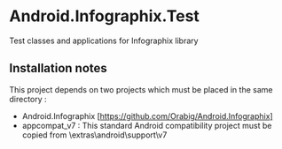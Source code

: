 Android.Infographix.Test
========================

Test classes and applications for Infographix library

Installation notes
------------------

This project depends on two projects which must be placed in the same directory :
- Android.Infographix [https://github.com/Orabig/Android.Infographix]
- appcompat_v7 : This standard Android compatibility project must be copied from <SDK>\extras\android\support\v7
